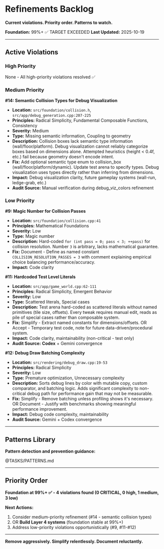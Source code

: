 # Refinements Backlog

**Current violations. Priority order. Patterns to watch.**

**Foundation:** 99%+ ✅ TARGET EXCEEDED
**Last Updated:** 2025-10-19

---

## Active Violations

### High Priority

None - All high-priority violations resolved ✅

### Medium Priority

**#14: Semantic Collision Types for Debug Visualization**
- **Location:** `src/foundation/collision.h`, `src/app/debug_generation.cpp:207-225`
- **Principles:** Radical Simplicity, Fundamental Composable Functions, Consistency
- **Severity:** Medium
- **Type:** Missing semantic information, Coupling to geometry
- **Description:** Collision boxes lack semantic type information (wall/floor/platform). Debug visualization cannot reliably categorize boxes based on dimensions alone. Attempted heuristics (height < 0.4f, etc.) fail because geometry doesn't encode intent.
- **Fix:** Add optional semantic type enum to collision_box (wall/floor/platform/dynamic). Update test arena to specify types. Debug visualization uses types directly rather than inferring from dimensions.
- **Impact:** Debug visualization clarity, future gameplay systems (wall-run, ledge-grab, etc.)
- **Audit Source:** Manual verification during debug_viz_colors refinement


### Low Priority

**#9: Magic Number for Collision Passes**
- **Location:** `src/foundation/collision.cpp:41`
- **Principles:** Mathematical Foundations
- **Severity:** Low
- **Type:** Magic number
- **Description:** Hard-coded `for (int pass = 0; pass < 3; ++pass)` for collision resolution. Number `3` is arbitrary, lacks mathematical guarantee.
- **Fix:** Document - Define as named constant `COLLISION_RESOLUTION_PASSES = 3` with comment explaining empirical choice balancing performance/accuracy.
- **Impact:** Code clarity

**#11: Hardcoded Test Level Literals**
- **Location:** `src/app/game_world.cpp:62-111`
- **Principles:** Radical Simplicity, Emergent Behavior
- **Severity:** Low
- **Type:** Scattered literals, Special cases
- **Description:** Test arena hard-coded as scattered literals without named primitives (tile size, offsets). Every tweak requires manual edit, reads as pile of special cases rather than composable system.
- **Fix:** Simplify - Extract named constants for dimensions/offsets. OR Accept - Temporary test code, note for future data-driven/procedural system.
- **Impact:** Code clarity, maintainability (non-critical - test only)
- **Audit Source:** **Codex** + Gemini convergence

**#12: Debug Draw Batching Complexity**
- **Location:** `src/rendering/debug_draw.cpp:19-53`
- **Principles:** Radical Simplicity
- **Severity:** Low
- **Type:** Premature optimization, Unnecessary complexity
- **Description:** Sorts debug lines by color with mutable copy, custom comparator, and batching logic. Adds significant complexity to non-critical debug path for performance gain that may not be measurable.
- **Fix:** Simplify - Remove batching unless profiling shows it's necessary. OR Document - Justify with benchmarks showing meaningful performance improvement.
- **Impact:** Debug code complexity, maintainability
- **Audit Source:** Gemini + Codex convergence

---

## Patterns Library

**Pattern detection and prevention guidance:**

@TASKS/PATTERNS.md

---

## Priority Order

**Foundation at 99%+ ✅ - 4 violations found (0 CRITICAL, 0 high, 1 medium, 3 low)**

**Next Actions:**
1. Consider medium-priority refinement (#14 - semantic collision types)
2. OR **Build Layer 4 systems** (foundation stable at 99%+)
3. Address low-priority violations opportunistically (#9, #11-#12)

---

**Remove aggressively. Simplify relentlessly. Document reluctantly.**
